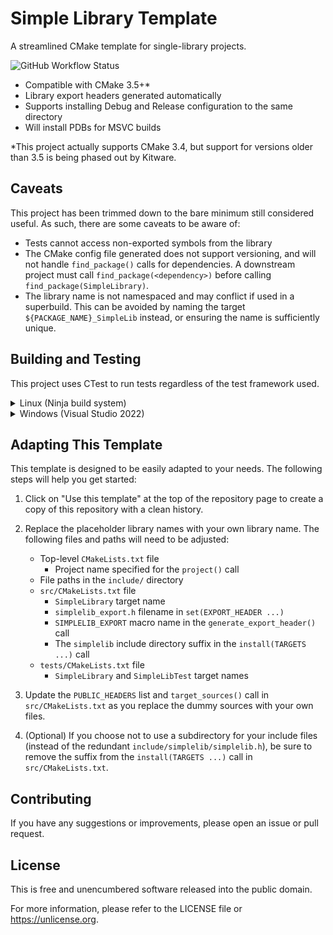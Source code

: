 # Simple Library Template

A streamlined CMake template for single-library projects.

![GitHub Workflow Status](https://img.shields.io/github/actions/workflow/status/CMake-Blueprints/simple-library-template/build-and-test.yaml?label=build)

- Compatible with CMake 3.5+\*
- Library export headers generated automatically
- Supports installing Debug and Release configuration to the same directory
- Will install PDBs for MSVC builds

\*This project actually supports CMake 3.4, but support for versions older than 3.5 is being phased out by Kitware.

## Caveats

This project has been trimmed down to the bare minimum still considered useful. As such, there are some caveats to be aware of:

- Tests cannot access non-exported symbols from the library
- The CMake config file generated does not support versioning, and will not handle `find_package()` calls for dependencies. A downstream project must call `find_package(<dependency>)` before calling `find_package(SimpleLibrary)`.
- The library name is not namespaced and may conflict if used in a superbuild. This can be avoided by naming the target `${PACKAGE_NAME}_SimpleLib` instead, or ensuring the name is sufficiently unique.

## Building and Testing

This project uses CTest to run tests regardless of the test framework used.

<details>
<summary>Linux (Ninja build system)</summary>

The following commands will build the project with the default compiler in both Debug and Release configurations, run the tests in Debug configuration, and install the library to the `install` directory.

```bash
# Optional: Install ninja-build (Debian/Ubuntu shown)
sudo apt install ninja-build

# Configure and build (Release)
cmake -S . -B build/ -G Ninja -DCMAKE_BUILD_TYPE=Release
cmake --build build/ --target install
rm -rf build/

# Configure amnd build (Debug)
cmake -S . -B build/ -G Ninja -DCMAKE_BUILD_TYPE=Debug
cmake --build build/ --target install

# Test
cd build/
ctest --output-on-failure
cd ..
```

The `install` directory will contain CMake configuration files for both Debug and Release configurations and can be used by other CMake projects. Add a `find_package(SimpleLibrary)` statement to the consuming project and make sure that the install path is added to the `CMAKE_PREFIX_PATH` variable.

</details>

<details>
<summary>Windows (Visual Studio 2022)</summary>

The following commands will build the project with MSVC v143 in both Debug and Release configurations, run the tests in Debug configuration, and install the library to the `install` directory.

```powershell
# Configure
cmake -S . -B .\build\ -G "Visual Studio 17 2022" -A x64

# Build
cmake --build .\build\ --target install --config Debug
cmake --build .\build\ --target install --config Release

# Test
cd .\build\
ctest --output-on-failure -C Debug
cd ..
```

The `install` directory will contain CMake configuration files for both Debug and Release configurations and can be used by other CMake projects. Add a `find_package(SimpleLibrary)` statement to the consuming project and make sure that the install path is added to the `CMAKE_PREFIX_PATH` variable.

</details>

## Adapting This Template

This template is designed to be easily adapted to your needs. The following steps will help you get started:

1. Click on "Use this template" at the top of the repository page to create a copy of this repository with a clean history.
2. Replace the placeholder library names with your own library name. The following files and paths will need to be adjusted:

   - Top-level `CMakeLists.txt` file
      - Project name specified for the `project()` call
   - File paths in the `include/` directory
   - `src/CMakeLists.txt` file
      - `SimpleLibrary` target name
      - `simplelib_export.h` filename in `set(EXPORT_HEADER ...)`
      - `SIMPLELIB_EXPORT` macro name in the `generate_export_header()` call
      - The `simplelib` include directory suffix in the `install(TARGETS ...)` call
   - `tests/CMakeLists.txt` file
      - `SimpleLibrary` and `SimpleLibTest` target names

3. Update the `PUBLIC_HEADERS` list and `target_sources()` call in `src/CMakeLists.txt` as you replace the dummy sources with your own files.
4. (Optional) If you choose not to use a subdirectory for your include files (instead of the redundant `include/simplelib/simplelib.h`), be sure to remove the suffix from the `install(TARGETS ...)` call in `src/CMakeLists.txt`. 

## Contributing

If you have any suggestions or improvements, please open an issue or pull request.

## License

This is free and unencumbered software released into the public domain.

For more information, please refer to the LICENSE file or <https://unlicense.org>.
